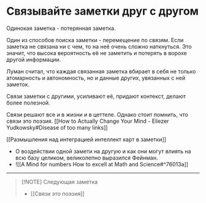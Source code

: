 # Связывайте заметки друг с другом

Одинокая заметка - потерянная заметка. 

Один из способов поиска заметки - перемещение по связям.
Если заметка не связана ни с чем, то на неё очень сложно наткнуться. Это значит, что высока вероятность её не заметить  и потерять в ворохе другой информации. 

Луман считал, что каждая связанная заметка вбирает в себя не только атомарность и автономность, но и данные других, увязанных с ней заметок. 

Связи заметки с другими, усиливают её, придают контекст, делают более полезной.

Связи решают все и в жизни и в цеттеле. Однако стоит помнить, что связи это поэзия.
[[How to Actually Change Your Mind - Eliezer Yudkowsky#Disease of too many links]]

[[Размышления над интеграцией интеллект карт в заметки]]

- О воздействии одной замети на другую и как они могут влиять на всю базу целиком, великолепно выразился Фейнман. 
- ![[A Mind for numbers How to excell at Math and Science#^76013a]]

***

> [!NOTE] Следующая заметка
> - [[Связи это поэзия]]
